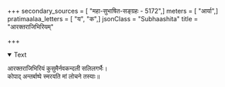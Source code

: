 +++
secondary_sources = [ "महा-सुभाषित-सङ्ग्रहः - 5172",]
meters = [ "आर्या",]
pratimaalaa_letters = [ "य", "क",]
jsonClass = "Subhaashita"
title = "आरक्तराजिभिरियम्"

+++

<details open><summary>Text</summary>

आरक्तराजिभिरियं कुसुमैर्नवकन्दली सलिलगर्भैः।  
कोपाद् अन्तर्बाष्पे स्मरयति मां लोचने तस्याः॥
</details>
